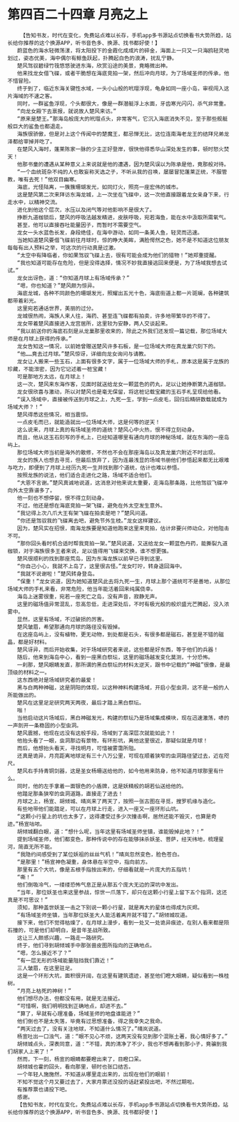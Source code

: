 # 第四百二十四章 月亮之上
        【告知书友，时代在变化，免费站点难以长存，手机app多书源站点切换看书大势所趋，站长给你推荐的这个换源APP，听书音色多、换源、找书都好使！】
       蔚蓝色的海水轻微荡漾，将太阳投下的金霞化成成片的碎金，海面上一只又一只海鸥轻灵地划过，姿态优美，海中偶尔有鲸鱼跃起，扑腾起白色的浪涛，扰乱宁静。
       楚风驾驭碧绿竹筏悠悠驶进东海，欣赏沿途的美景，竟略微出神。
       他来找龙女借飞碟，或者干脆想在海底竞拍一架，然后冲向月球，为了场域圣师的传承，他不惜冒险。
       终于到了，临近东海关键性水域，一头小山般的玳瑁浮现，龟身如同一座小岛，审视闯入这片海域的不速之客。
       同时，一群鲨鱼浮现，个头都很大，像是一群潜艇浮上水面，牙齿寒光闪闪，杀气非常重。
       “向龙女殿下去禀报，就说故人楚风来访。”
       “原来是楚王。”那海岛般庞大的玳瑁点头，非常客气，它沉入海底消失不见，至于那些舰艇般巨大的鲨鱼也都退走。
       海族很骄傲，但是对上这个传闻中的楚魔王，都忌惮无比，这位连南海老龙王的结拜兄弟龙泽都给宰掉并吃了。
       在楚风入海时，蓬莱陈家一脉的少主正好登岸，很快他得悉华山深处发生的事，顿时怒火焚天！
       他那书童的遭遇从某种意义上来说就是他的遭遇，因为楚风误以为陈承是他，竟那般对待。
       “一个血统斑杂不纯的人也敢妄称天选之子，不听从我的召唤，屡屡冒犯蓬莱正统，不服管教，唯有去死！”他双目幽寒。
       海底，光怪陆离，一簇簇珊瑚发光，如同灯火，照亮一座宏伟的城市。
       这是楚风第二次来拜访东海龙城，上一次坐在飞碟中，这一次他直接跟着龙女亲身下来，行走水中，以精神交流。
       进化到他这个层次，水压以及闭气等对他影响不是很大了。
       挣断九道枷锁后，楚风的呼吸法越发精进，皮肤呼吸，宛若海鱼，能在水中汲取所需氧气。
       甚至，他可以直接吞吐能量因子，而暂时不需要空气。
       龙女一头水蓝色长发，身段绝佳，在海中游动，如同一条美人鱼，轻灵而迅速。
       当她知道楚风要借飞碟前往月球时，惊的睁大美眸，满脸愕然之色，她不是不知道这位朋友每每有出人预料之举，可这次的行动真是过激。
       “太空中有降临者，你如果驾驭飞碟上去，很有可能会成为他们的猎物！”她郑重提醒。
       “我也知道可能存在危险，但是没得选择，情况不妙我直接逃回来便是，为了场域我想去试试。”
       龙女出讶色，道：“你知道月球上有场域传承？”
       “嗯，你也知道？”楚风颇为惊异。
       海底龙城，各种不同颜色的珊瑚发光，照耀出五光十色，海底街道上都一片斑斓，各种建筑都带着彩光。
       这里宛若通话世界，美丽的过分。
       龙城很热闹，海族人来人往，海药、甚至连飞碟都有拍卖，许多地带繁华的不得了。
       龙女带着楚风直接进入龙宫居所，这里较为安静，两人交谈起来。
       “我以前送你的海底石刻是从龙巢那里收来的，除此之外我们还发现一篇记载，那位场域大师是在月球上获得的传承。”
       龙女告知这一情况，以前她曾赠送楚风许多石板，是一位场域大师在真龙巢穴刻下的。
       “他……竟去过月球。”楚风惊讶，详细向龙女询问与请教。
       龙女让人搬来一些玉石，上面有很多文字，属于一位场域大师的手札，原本这是属于龙族的珍藏，不能泄密，因为它记述着一桩宝藏！
       可是那地方太远，在月球上！
       这一次，楚风来东海作客，见面时就送给龙女一颗蓝色的药丸，足以让她挣断第九道枷锁。
       龙女很欣喜与激动，所以对楚风也是毫无保留，将这桩记载宝藏的玉石手札呈现给他看。
       “误入场域中，直接被传送到月球之上，九死一生，学到一点皮毛，回归后精研数载就成为场域大师？！”
       楚风得悉这些情况，相当震惊。
       一点皮毛而已，就能造就出一位场域大师，这是何等的逆天！
       这么说来，月球上真的有场域圣师的道统？楚风心中火热，恨不得立刻动身。
       而且，他从这玉石刻写的手札上，已经知道哪里有通向月球的神秘场域，就在东海的一座岛屿上。
       那位场域大师当初是海外的散修，不然也不会在那座海岛以及真龙巢穴附近不时出现。
       龙女的族人也想去寻觅，但最后放弃了，因为连最浅显的场域书册他们参悟起来都无比艰难与吃力，即便到了月球上经历九死一生并找到那个道统，估计也难以参悟。
       按照龙族的说法，他们适合走进化之路，场域不适合他们。
       “大恩不言谢。”楚风真诚地说道，这消息对他来说太重要，走海岛那条路，比他驾驭飞碟冲向外太空靠谱多了。
       他一刻也不想停留，恨不得立刻动身。
       不过，他还是想在海底竞拍一架飞碟，避免在外太空发生意外。
       “我记得上次八爪大王有架飞碟在拍卖是吧？”楚风问道。
       “你还是驾驭我的飞碟离去吧，避免节外生枝。”龙女这样建议。
       因为，楚风实在招恨，南海龙族要是知道他跑来这里来竞拍，估计非要兴师动众，对他阻击不可。
       “那你回头看时机合适时帮我竞拍一架。”楚风说道，又送给龙女一颗蓝色丹药，能撕裂九道枷锁，对于海族很多王者来说，足以值得用飞碟来交换，谁不想更强。
       楚风很顺利的找到那座荒岛，因为东海龙族以前早已寻到这里。
       “你自己小心，我就不上岛了，这里很古怪。”龙女叮咛，转身退回海中。
       “我就不说谢啦！”楚风转身登岛。
       “保重！”龙女说道，因为她知道楚风此去将九死一生，月球上那个道统可不是善地，从那位场域大师的手札来看，非常危险，他当年能活着回来纯属侥幸。
       海岛上迷雾很重，宛若一座死亡之岛，没有声音，寂静无声。
       这里的磁场值异常混乱，忽高忽低，走进深处后，不时有极光般的般炽盛光芒腾起，没入浓雾中。
       显然，这里有场域，不过破损的厉害。
       楚风皱眉，希望那通向月球的路径没有毁掉。
       在这座岛屿上，没有植物，更无动物，到处都是石头，有很多都是磁石，甚至是不错的磁晶，都是好材料。
       楚风讶异，而后开始收集，对于场域研究者来说，这些都是好东西，等于他们的兵器！
       随后，他来到海岛中心，看到一座黑白祭坛，这里的磁场越发变化莫测，十分恐怖。
       一刹那，楚风眼睛发直，那所谓的黑白祭坛的材料太逆天，跟书中记载的“神磁”很像，是最顶级的材料之一。
       这东西绝对是场域研究者的最爱！
       黑与白两种神磁，这是阴阳的体现，以这种神料构建场域，开启小型虫洞，这不是一般的人所能做出的。
       楚风在这里足足研究两天两夜，最后才踏上黑白祭坛。
       嗡！
       当他启动这片场域后，黑白神磁发光，构建的祭坛乃是场域集成模块，现在迅速激荡，哧的一声剖开一条稳固的小型虫洞。
       楚风震撼，他现在远没有这般手段，场域到了高深层次就能如此？！
       他抬头看了一眼，虫洞那边有景物，有环形坑，离他这里很近，那疑似就是月球！
       而后，他想抬头看天，寻找明月，可惜被雾霭所阻。
       还真是诡异，月亮距离地球足有三十八万公里，可现在顺着狭窄的虫洞路径望过去，近在咫尺。
       楚风右手持青铜剑器，这是圣女杨珊送给他的，如今他用来防身，他不知道月球那里有什么。
       同时，他的左手拿着一面银色的小盾牌，这是妖精般的胡若仙送给他的。
       他踏足那条狭窄的虫洞道路，直接走了进去！
       月球之上，杨宣、胡倾城、晴岚来了两天了，按照一张古图在寻觅，搜罗机缘与造化。
       有些地带他们能踏足，可以在月球上行走，进入一座又一座环形山坑。
       “这颗小行星上的坑也太多了，这得遭受过多少次撞击啊，居然还能不毁灭，也算是奇迹。”杨宣咕哝。
       胡倾城翻白眼，道：“想什么呢，当年这里有场域圣师坐镇，谁能毁掉此地？！”
       提到场域圣师，他们都变色，那种传说中的存在能够抹杀妖圣、菩萨，经天纬地，梳理星河，简直无所不能。
       “我隐约间感受到了某位妖祖的丝丝气机！”晴岚忽然变色，脸色苍白。
       “是那里！”杨宣神色凝重，身体悬在半空中，指向前方。
       那里有五个大坑，像是五根手指按出来的，仔细看就是一片庞大的五指坑！
       “嘶！”
       他们倒吸冷气，一缕缕恐怖气息正是从那五个庞大无边的深坑中发出。
       “当年，那位妖圣也来这里参战，惊世一爪落下，却只在这颗小行星上留下五个指洞，这还真是不可思议！”
       须知，那种盖世妖圣一击之下别说一颗小行星，就是再大的星体也得成为灰烬。
       “有场域圣师坐镇，当年那位妖圣大人能活着离开就不错了。”胡倾城叹道。
       接下来，他们不觉得枯燥了，在月球上漫步，看到一处又一处诡异痕迹，在别人看来都是陨石撞的，可是他们却明白，是昔年圣战所致。
       这让三人颇感兴趣，一路走一路研究。
       终于，他们寻到胡倾城手中那张兽皮图所指向的正确地点。
       “嗯，怎么接近不了？”
       “有一层无形的场域能量阻挡我们靠近！”
       三人皱眉，在这里驻足。
       这是一个环形大坑，面积很开阔，在这里有建筑遗迹，甚至他们瞪大眼睛，疑似看到一株桂树。
       “月亮上枯死的神树！”
       他们想尽办法，但都没有用，就是无法接近。
       “可惜啊，我们明明找到正确地点，却进不去。”
       “算了，早就有心理准备，场域圣师的地盘谁能进？”
       他们倒也不是太失落，毕竟有过思想准备，得之我幸失之我命。
       “两天过去了，没有关注地球，不知道什么情况了。”晴岚说道。
       杨宣吐出一口浊气，道：“眼不见心不烦，这两天没有见到那个混账土著，我心情好多了。”
       胡倾城点头，深表同意，道：“不错，真的清净了不少，我也不想再看到那小子，竟骗到我们胡家人上来了！”
       然而，下一刻，杨宣的眼睛都要瞪出来了，目瞪口呆。
       胡倾城也霍的回头，看向那里，顿时也张口结舌。
       一个年轻人施施然，不知道从哪里走出来的，出现在他们的眼前！
       不知不觉这个月又要过去了，大家月票还没投的话赶紧投出吧，不然过期啦。
       有推荐票也请投下吧。
       感谢。
       【告知书友，时代在变化，免费站点难以长存，手机app多书源站点切换看书大势所趋，站长给你推荐的这个换源APP，听书音色多、换源、找书都好使！】